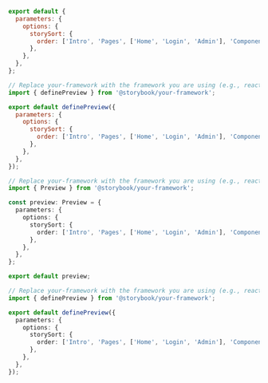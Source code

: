 ```js filename=".storybook/preview.js" renderer="common" language="js" tabTitle="CSF 3"
export default {
  parameters: {
    options: {
      storySort: {
        order: ['Intro', 'Pages', ['Home', 'Login', 'Admin'], 'Components'],
      },
    },
  },
};
```

```js filename=".storybook/preview.js" renderer="react" language="js" tabTitle="CSF Next 🧪"
// Replace your-framework with the framework you are using (e.g., react-vite, nextjs, experimental-nextjs-vite)
import { definePreview } from '@storybook/your-framework';

export default definePreview({
  parameters: {
    options: {
      storySort: {
        order: ['Intro', 'Pages', ['Home', 'Login', 'Admin'], 'Components'],
      },
    },
  },
});
```

```ts filename=".storybook/preview.ts" renderer="common" language="ts" tabTitle="CSF 3"
// Replace your-framework with the framework you are using (e.g., react, vue3)
import { Preview } from '@storybook/your-framework';

const preview: Preview = {
  parameters: {
    options: {
      storySort: {
        order: ['Intro', 'Pages', ['Home', 'Login', 'Admin'], 'Components'],
      },
    },
  },
};

export default preview;
```

```ts filename=".storybook/preview.ts" renderer="react" language="ts" tabTitle="CSF Next 🧪"
// Replace your-framework with the framework you are using (e.g., react-vite, nextjs, experimental-nextjs-vite)
import { definePreview } from '@storybook/your-framework';

export default definePreview({
  parameters: {
    options: {
      storySort: {
        order: ['Intro', 'Pages', ['Home', 'Login', 'Admin'], 'Components'],
      },
    },
  },
});
```
